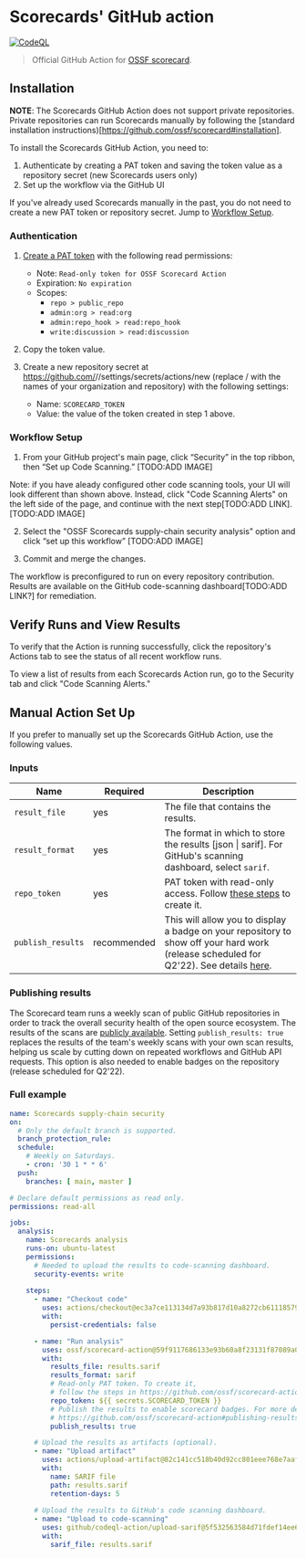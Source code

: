 # Scorecards' GitHub action
[![CodeQL](https://github.com/ossf/scorecard-action/actions/workflows/codeql-analysis.yml/badge.svg)](https://github.com/ossf/scorecard-action/actions/workflows/codeql-analysis.yml)
> Official GitHub Action for [OSSF scorecard](https://github.com/ossf/scorecard).

## Installation
**NOTE**: The Scorecards GitHub Action does not support private repositories. Private repositories can run Scorecards manually by following the [standard installation instructions)[https://github.com/ossf/scorecard#installation].

To install the Scorecards GitHub Action, you need to:

1) Authenticate by creating a PAT token and saving the token value as a repository secret (new Scorecards users only)
2) Set up the workflow via the GitHub UI

If you've already used Scorecards manually in the past, you do not need to create a new PAT token or repository secret. Jump to [Workflow Setup](workflow-setup). 

### Authentication
1. [Create a PAT token](https://github.com/settings/tokens/new) with the following read permissions:
    - Note: `Read-only token for OSSF Scorecard Action`
    - Expiration: `No expiration`
    - Scopes: 
        * `repo > public_repo`
        * `admin:org > read:org`
        * `admin:repo_hook > read:repo_hook`
        * `write:discussion > read:discussion`
        
2. Copy the token value. 

3. Create a new repository secret at https://github.com/<org>/<repo>/settings/secrets/actions/new (replace <org>/<repo> with the names of your organization and repository) with the following settings:
    - Name: `SCORECARD_TOKEN`
    - Value: the value of the token created in step 1 above.

### Workflow Setup
1) From your GitHub project's main page, click “Security” in the top ribbon, then “Set up Code Scanning.” 
[TODO:ADD IMAGE]

Note: if you have aleady configured other code scanning tools, your UI will look different than shown above. Instead, click "Code Scanning Alerts" on the left side of the page, and continue with the next step[TODO:ADD LINK]. 
[TODO:ADD IMAGE]

2) Select the "OSSF Scorecards supply-chain security analysis" option and click “set up this workflow”
[TODO:ADD IMAGE]

3) Commit and merge the changes.

The workflow is preconfigured to run on every repository contribution. Results are available on the GitHub code-scanning dashboard[TODO:ADD LINK?] for remediation. 

## Verify Runs and View Results
To verify that the Action is running successfully, click the repository's Actions tab to see the status of all recent workflow runs. 
       
To view a list of results from each Scorecards Action run, go to the Security tab and click "Code Scanning Alerts." 

## Manual Action Set Up
    
If you prefer to manually set up the Scorecards GitHub Action, use the following values.

### Inputs

| Name | Required | Description |
| ----- | -------- | ----------- |
| `result_file` | yes | The file that contains the results. |
| `result_format` | yes | The format in which to store the results [json \| sarif]. For GitHub's scanning dashboard, select `sarif`. |
| `repo_token` | yes | PAT token with read-only access. Follow [these steps](#pat-token-creation) to create it. |
| `publish_results` | recommended | This will allow you to display a badge on your repository to show off your hard work (release scheduled for Q2'22). See details [here](#publishing-results).|

### Publishing results
The Scorecard team runs a weekly scan of public GitHub repositories in order to track 
the overall security health of the open source ecosystem. The results of the scans are [publicly
available](https://github.com/ossf/scorecard#public-data).
Setting `publish_results: true` replaces the results of the team's weekly scans with your own scan results, 
helping us scale by cutting down on repeated workflows and GitHub API requests.
This option is also needed to enable badges on the repository (release scheduled for Q2'22). 

### Full example

```yml
name: Scorecards supply-chain security
on: 
  # Only the default branch is supported.
  branch_protection_rule:
  schedule:
    # Weekly on Saturdays.
    - cron: '30 1 * * 6'
  push:
    branches: [ main, master ]

# Declare default permissions as read only.
permissions: read-all

jobs:
  analysis:
    name: Scorecards analysis
    runs-on: ubuntu-latest
    permissions:
      # Needed to upload the results to code-scanning dashboard.
      security-events: write
    
    steps:
      - name: "Checkout code"
        uses: actions/checkout@ec3a7ce113134d7a93b817d10a8272cb61118579 # v2.4.0
        with:
          persist-credentials: false

      - name: "Run analysis"
        uses: ossf/scorecard-action@59f9117686133e93b60a8f23131f87089a076e1b
        with:
          results_file: results.sarif
          results_format: sarif
          # Read-only PAT token. To create it,
          # follow the steps in https://github.com/ossf/scorecard-action#pat-token-creation.
          repo_token: ${{ secrets.SCORECARD_TOKEN }}
          # Publish the results to enable scorecard badges. For more details, see
          # https://github.com/ossf/scorecard-action#publishing-results.
          publish_results: true

      # Upload the results as artifacts (optional).
      - name: "Upload artifact"
        uses: actions/upload-artifact@82c141cc518b40d92cc801eee768e7aafc9c2fa2 # v2.3.1
        with:
          name: SARIF file
          path: results.sarif
          retention-days: 5
      
      # Upload the results to GitHub's code scanning dashboard.
      - name: "Upload to code-scanning"
        uses: github/codeql-action/upload-sarif@5f532563584d71fdef14ee64d17bafb34f751ce5 # v1.0.26
        with:
          sarif_file: results.sarif
```
